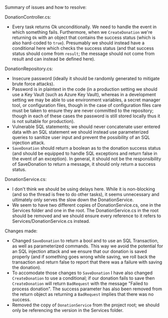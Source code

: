 Summary of issues and how to resolve:

DonationController.cs:
- Every task returns Ok unconditionally. We need to handle the event in which something fails. Furthermore, when we `CreateDonation` we're returning `Ok` with an object that contains the success status (which is also hard-coded to `true`). Presumably we should instead have a conditional here which checks the success status (and that success status should come from `result`; the message should not come from result and can instead be defined here).

DonationRepository.cs:
- Insecure password (ideally it should be randomly generated to mitigate brute force attacks).
- Password is in plaintext in the code (in a production setting we should use a Key Vault (such as Azure Key Vault), whereas in a development setting we may be able to use environment variables, a secret manager tool, or configuration files, though in the case of configuration files care must be taken to ensure they are never committed to the repository; though in each of these cases the password is still stored locally thus it is not suitable for production).
- Vulnerable SQL statements; we should never concatenate user entered data with an SQL statement we should instead use parameterized queries to sanitize user input and prevent the possibility of an SQL injection attack.
- `SaveDonation` should return a boolean as to the donation success status (and should be equipped to handle SQL exceptions and return false in the event of an exception). In general, it should not be the responsibility of SaveDonation to return a message, it should only return a success status.

DonationService.cs:
- I don't think we should be using delays here. While it is non-blocking (and so the thread is free to do other tasks), it seems unnecessary and ultimately only serves the slow down the DonationService.
- We seem to have two different copies of DonationService.cs, one in the Services folder and one in the root. The DonationService.cs in the root should be removed and we should ensure every reference to it refers to Services/DonationService.cs instead.

Changes made:
- Changed `SaveDonation` to return a bool and to use an SQL Transaction, as well as parameterized commands. This way we avoid the potential for an SQL injection attack and we ensure that our donation is saved properly (and if something goes wrong while saving, we roll back the transaction and return false to report that there was a failure with saving the donation).
- To accomodate those changes to `SaveDonation` I have also changed `CreateDonation` to use a conditional; if our donation fails to save then `CreateDonation` will return `BadRequest` with the message "Failed to process donation". The success parameter has also been removed from the return object as returning a `BadRequest` implies that there was no success.
- Removed the copy of `DonationService` from the project root; we should only be referencing the version in the Services folder.